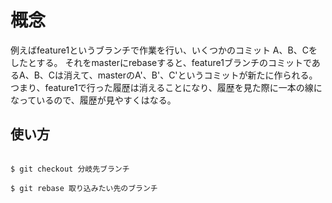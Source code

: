 # 概念

例えばfeature1というブランチで作業を行い、いくつかのコミット A、B、Cをしたとする。
それをmasterにrebaseすると、feature1ブランチのコミットであるA、B、Cは消えて、masterのA'、B'、C'というコミットが新たに作られる。
つまり、feature1で行った履歴は消えることになり、履歴を見た際に一本の線になっているので、履歴が見やすくはなる。


## 使い方

```

$ git checkout 分岐先ブランチ

$ git rebase 取り込みたい先のブランチ

```

